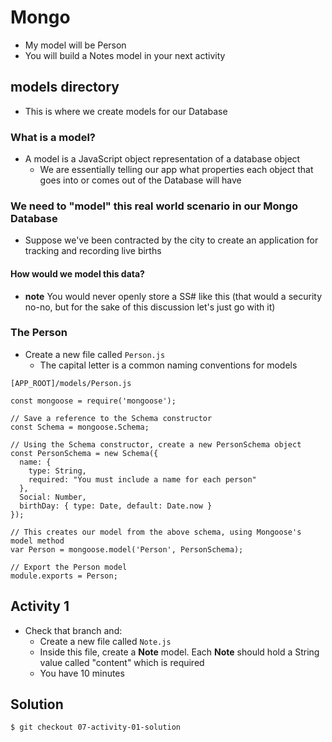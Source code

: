 # Mongo
* My model will be Person
* You will build a Notes model in your next activity

## models directory
* This is where we create models for our Database

### What is a model?
* A model is a JavaScript object representation of a database object
  - We are essentially telling our app what properties each object that goes into or comes out of the Database will have

### We need to "model" this real world scenario in our Mongo Database
* Suppose we've been contracted by the city to create an application for tracking and recording live births

#### How would we model this data?
* **note** You would never openly store a SS# like this (that would a security no-no, but for the sake of this discussion let's just go with it)

### The Person
* Create a new file called `Person.js`
  - The capital letter is a common naming conventions for models

`[APP_ROOT]/models/Person.js`

```
const mongoose = require('mongoose');

// Save a reference to the Schema constructor
const Schema = mongoose.Schema;

// Using the Schema constructor, create a new PersonSchema object
const PersonSchema = new Schema({
  name: {
    type: String,
    required: "You must include a name for each person"
  },
  Social: Number,
  birthDay: { type: Date, default: Date.now }
});

// This creates our model from the above schema, using Mongoose's model method
var Person = mongoose.model('Person', PersonSchema);

// Export the Person model
module.exports = Person;
```

## Activity 1

* Check that branch and:
  - Create a new file called `Note.js`
  - Inside this file, create a **Note** model. Each **Note** should hold a String value called "content" which is required
  - You have 10 minutes

## Solution
`$ git checkout 07-activity-01-solution`


